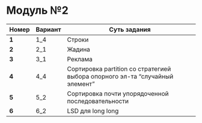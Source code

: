 # Модуль №2
| Номер | Вариант | Суть задания |
|-------|---------|---------|
| **1** | 1_4 | Строки |
| **2** | 2_1 | Жадина |
| **3** | 3_1 | Реклама |
| **4** | 4_4 | Сортировка partition со стратегией выбора опорного эл-та “случайный элемент” |
| **5** | 5_2 | Сортировка почти упорядоченной последовательности |
| **6** | 6_2 | LSD для long long |
